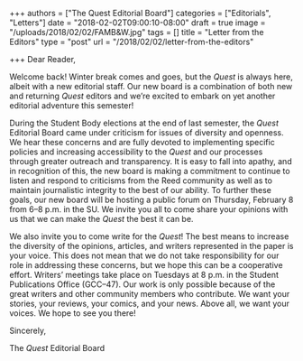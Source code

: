 +++
authors = ["The Quest Editorial Board"]
categories = ["Editorials", "Letters"]
date = "2018-02-02T09:00:10-08:00"
draft = true
image = "/uploads/2018/02/02/FAMB&W.jpg"
tags = []
title = "Letter from the Editors"
type = "post"
url = "/2018/02/02/letter-from-the-editors"

+++
Dear Reader,

Welcome back! Winter break comes and goes, but the _Quest_ is always here, albeit with a new editorial staff. Our new board is a combination of both new and returning _Quest_ editors and we’re excited to embark on yet another editorial adventure this semester! 

During the Student Body elections at the end of last semester, the _Quest_ Editorial Board came under criticism for issues of diversity and openness. We hear these concerns and are fully devoted to implementing specific policies and increasing accessibility to the _Quest_ and our processes through greater outreach and transparency. It is easy to fall into apathy, and in recognition of this, the new board is making a commitment to continue to listen and respond to criticisms from the Reed community as well as to maintain journalistic integrity to the best of our ability. To further these goals, our new board will be hosting a public forum on Thursday, February 8 from 6–8 p.m. in the SU. We invite you all to come share your opinions with us that we can make the _Quest_ the best it can be.

We also invite you to come write for the _Quest_! The best means to increase the diversity of the opinions, articles, and writers represented in the paper is your voice. This does not mean that we do not take responsibility for our role in addressing these concerns, but we hope this can be a cooperative effort. Writers’ meetings take place on Tuesdays at 8 p.m. in the Student Publications Office (GCC–47). Our work is only possible because of the great writers and other community members who contribute. We want your stories, your reviews, your comics, and your news. Above all, we want your voices. We hope to see you there!

Sincerely,

The _Quest_ Editorial Board